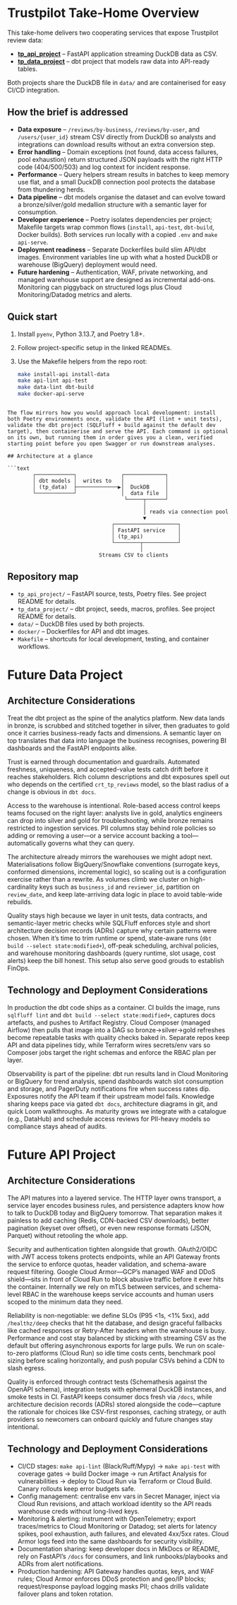 # Trustpilot Take-Home Overview

This take-home delivers two cooperating services that expose Trustpilot review data:

- **[tp_api_project](tp_api_project/README.md)** – FastAPI application streaming DuckDB data as CSV.
- **[tp_data_project](tp_data_project/README.md)** – dbt project that models raw data into API-ready tables.

Both projects share the DuckDB file in `data/` and are containerised for easy CI/CD integration.

## How the brief is addressed

- **Data exposure** – `/reviews/by-business`, `/reviews/by-user`, and `/users/{user_id}` stream CSV directly from DuckDB so analysts and integrations can download results without an extra conversion step.
- **Error handling** – Domain exceptions (not found, data access failures, pool exhaustion) return structured JSON payloads with the right HTTP code (404/500/503) and log context for incident response.
- **Performance** – Query helpers stream results in batches to keep memory use flat, and a small DuckDB connection pool protects the database from thundering herds.
- **Data pipeline** – dbt models organise the dataset and can evolve toward a bronze/silver/gold medallion structure with a semantic layer for consumption.
- **Developer experience** – Poetry isolates dependencies per project; Makefile targets wrap common flows (`install`, `api-test`, `dbt-build`, Docker builds). Both services run locally with a copied `.env` and `make api-serve`.
- **Deployment readiness** – Separate Dockerfiles build slim API/dbt images. Environment variables line up with what a hosted DuckDB or warehouse (BigQuery) deployment would need.
- **Future hardening** – Authentication, WAF, private networking, and managed warehouse support are designed as incremental add-ons. Monitoring can piggyback on structured logs plus Cloud Monitoring/Datadog metrics and alerts.

## Quick start

1. Install `pyenv`, Python 3.13.7, and Poetry 1.8+.  
2. Follow project-specific setup in the linked READMEs.  
3. Use the Makefile helpers from the repo root:

   ```bash
   make install-api install-data
   make api-lint api-test
   make data-lint dbt-build
   make docker-api-serve
  ```

The flow mirrors how you would approach local development: install both Poetry environments once, validate the API (lint + unit tests), validate the dbt project (SQLFluff + build against the default dev target), then containerise and serve the API. Each command is optional on its own, but running them in order gives you a clean, verified starting point before you open Swagger or run downstream analyses.

## Architecture at a glance

```text
          ┌────────────┐              ┌─────────────┐
          │ dbt models │  writes to   │             │
          │ (tp_data)  ├─────────────▶│  DuckDB     │
          └────────────┘              │  data file  │
                                       └─────┬──────┘
                                             │
                                             │ reads via connection pool
                                             ▼
                                   ┌────────────────────┐
                                   │ FastAPI service    │
                                   │ (tp_api)           │
                                   └────────┬───────────┘
                                            │
                               Streams CSV to clients
```

## Repository map

- `tp_api_project/` – FastAPI source, tests, Poetry files. See project README for details.
- `tp_data_project/` – dbt project, seeds, macros, profiles. See project README for details.
- `data/` – DuckDB files used by both projects.
- `docker/` – Dockerfiles for API and dbt images.
- `Makefile` – shortcuts for local development, testing, and container workflows.


# Future Data Project

## Architecture Considerations

Treat the dbt project as the spine of the analytics platform. New data lands in bronze, is scrubbed and stitched together in silver, then graduates to gold once it carries business-ready facts and dimensions. A semantic layer on top translates that data into language the business recognises, powering BI dashboards and the FastAPI endpoints alike.

Trust is earned through documentation and guardrails. Automated freshness, uniqueness, and accepted-value tests catch drift before it reaches stakeholders. Rich column descriptions and dbt exposures spell out who depends on the certified `crt_tp_reviews` model, so the blast radius of a change is obvious in `dbt docs`.

Access to the warehouse is intentional. Role-based access control keeps teams focused on the right layer: analysts live in gold, analytics engineers can drop into silver and gold for troubleshooting, while bronze remains restricted to ingestion services. PII columns stay behind role policies so adding or removing a user—or a service account backing a tool—automatically governs what they can query.

The architecture already mirrors the warehouses we might adopt next. Materialisations follow BigQuery/Snowflake conventions (surrogate keys, conformed dimensions, incremental logic), so scaling out is a configuration exercise rather than a rewrite. As volumes climb we cluster on high-cardinality keys such as `business_id` and `reviewer_id`, partition on `review_date`, and keep late-arriving data logic in place to avoid table-wide rebuilds.

Quality stays high because we layer in unit tests, data contracts, and semantic-layer metric checks while SQLFluff enforces style and short architecture decision records (ADRs) capture why certain patterns were chosen. When it’s time to trim runtime or spend, state-aware runs (`dbt build --select state:modified+`), off-peak scheduling, archival policies, and warehouse monitoring dashboards (query runtime, slot usage, cost alerts) keep the bill honest. This setup also serve good grouds to establish FinOps.

## Technology and Deployment Considerations

In production the dbt code ships as a container. CI builds the image, runs `sqlfluff lint` and `dbt build --select state:modified+`, captures docs artefacts, and pushes to Artifact Registry. Cloud Composer (managed Airflow) then pulls that image into a DAG so bronze→silver→gold refreshes become repeatable tasks with quality checks baked in. Separate repos keep API and data pipelines tidy, while Terraform wires secrets/env vars so Composer jobs target the right schemas and enforce the RBAC plan per layer.

Observability is part of the pipeline: dbt run results land in Cloud Monitoring or BigQuery for trend analysis, spend dashboards watch slot consumption and storage, and PagerDuty notifications fire when success rates dip. Exposures notify the API team if their upstream model fails. Knowledge sharing keeps pace via gated `dbt docs`, architecture diagrams in git, and quick Loom walkthroughs. As maturity grows we integrate with a catalogue (e.g., DataHub) and schedule access reviews for PII-heavy models so compliance stays ahead of audits.

# Future API Project

## Architecture Considerations

The API matures into a layered service. The HTTP layer owns transport, a service layer encodes business rules, and persistence adapters know how to talk to DuckDB today and BigQuery tomorrow. That separation makes it painless to add caching (Redis, CDN-backed CSV downloads), better pagination (keyset over offset), or even new response formats (JSON, Parquet) without retooling the whole app.

Security and authentication tighten alongside that growth. OAuth2/OIDC with JWT access tokens protects endpoints, while an API Gateway fronts the service to enforce quotas, header validation, and schema-aware request filtering. Google Cloud Armor—GCP’s managed WAF and DDoS shield—sits in front of Cloud Run to block abusive traffic before it ever hits the container. Internally we rely on mTLS between services, and schema-level RBAC in the warehouse keeps service accounts and human users scoped to the minimum data they need.

Reliability is non-negotiable: we define SLOs (P95 <1s, <1% 5xx), add `/healthz/deep` checks that hit the database, and design graceful fallbacks like cached responses or Retry-After headers when the warehouse is busy. Performance and cost stay balanced by sticking with streaming CSV as the default but offering asynchronous exports for large pulls. We run on scale-to-zero platforms (Cloud Run) so idle time costs cents, benchmark pool sizing before scaling horizontally, and push popular CSVs behind a CDN to slash egress.

Quality is enforced through contract tests (Schemathesis against the OpenAPI schema), integration tests with ephemeral DuckDB instances, and smoke tests in CI. FastAPI keeps consumer docs fresh via `/docs`, while architecture decision records (ADRs) stored alongside the code—capture the rationale for choices like CSV-first responses, caching strategy, or auth providers so newcomers can onboard quickly and future changes stay intentional.

## Technology and Deployment Considerations

- CI/CD stages: `make api-lint` (Black/Ruff/Mypy) → `make api-test` with coverage gates → build Docker image → run Artifact Analysis for vulnerabilities → deploy to Cloud Run via Terraform or Cloud Build. Canary rollouts keep error budgets safe.
- Config management: centralise env vars in Secret Manager, inject via Cloud Run revisions, and attach workload identity so the API reads warehouse creds without long-lived keys.
- Monitoring & alerting: instrument with OpenTelemetry; export traces/metrics to Cloud Monitoring or Datadog; set alerts for latency spikes, pool exhaustion, auth failures, and elevated 4xx/5xx rates. Cloud Armor logs feed into the same dashboards for security visibility.
- Documentation sharing: keep developer docs in MkDocs or README, rely on FastAPI’s `/docs` for consumers, and link runbooks/playbooks and ADRs from alert notifications.
- Production hardening: API Gateway handles quotas, keys, and WAF rules; Cloud Armor enforces DDoS protection and geo/IP blocks; request/response payload logging masks PII; chaos drills validate failover plans and token rotation.
